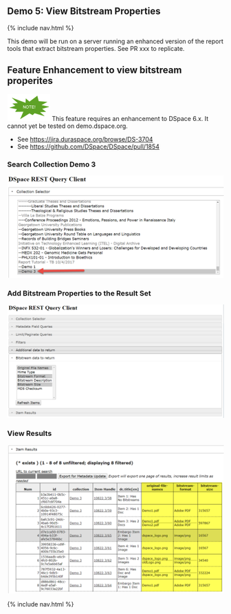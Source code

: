 
## Demo 5: View Bitstream Properties

{% include nav.html %}

This demo will be run on a server running an enhanced version of the report tools that extract bitstream properties. See PR xxx to replicate.

## Feature Enhancement to view bitstream properites
![Note](../note.png) This feature requires an enhancement to DSpace 6.x.  It cannot yet be tested on demo.dspace.org.
* See https://jira.duraspace.org/browse/DS-3704
* See https://github.com/DSpace/DSpace/pull/1854

### Search Collection Demo 3

![Screenshot: Select Collection](bit1.png)

### Add Bitstream Properties to the Result Set

![Screenshot: Add Bitstream Properties to Report](bit2.png)

### View Results

![Screenshot: View Results with Bitstream Properties](bit3.png)

{% include nav.html %}
